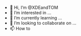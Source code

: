 - 👋 Hi, I’m @XDEandTOM
- 👀 I’m interested in ...
- 🌱 I’m currently learning ...
- 💞️ I’m looking to collaborate on ...
- 📫 How to
